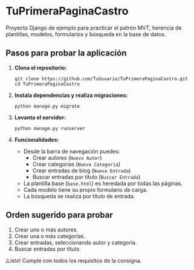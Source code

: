 # TuPrimeraPaginaCastro

Proyecto Django de ejemplo para practicar el patrón MVT, herencia de plantillas, modelos, formularios y búsqueda en la base de datos.

## Pasos para probar la aplicación

1. **Clona el repositorio:**
   ```
   git clone https://github.com/TuUsuario/TuPrimeraPaginaCastro.git
   cd TuPrimeraPaginaCastro
   ```

2. **Instala dependencias y realiza migraciones:**
   ```
   python manage.py migrate
   ```

3. **Levanta el servidor:**
   ```
   python manage.py runserver
   ```

4. **Funcionalidades:**
   - Desde la barra de navegación puedes:
     - Crear autores (`Nuevo Autor`)
     - Crear categorías (`Nueva Categoría`)
     - Crear entradas de blog (`Nueva Entrada`)
     - Buscar entradas por título (`Buscar Entrada`)
   - La plantilla base (`base.html`) es heredada por todas las páginas.
   - Cada modelo tiene su propio formulario de carga.
   - La búsqueda se realiza por título de entrada.

## Orden sugerido para probar

1. Crear uno o más autores.
2. Crear una o más categorías.
3. Crear entradas, seleccionando autor y categoría.
4. Buscar entradas por título.

¡Listo! Cumple con todos los requisitos de la consigna.